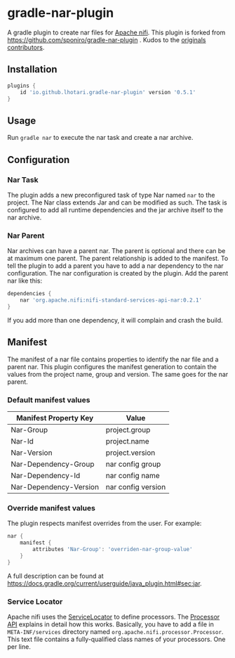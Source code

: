# gradle-nar-plugin

A gradle plugin to create nar files for [Apache nifi](http://nifi.apache.org).
This plugin is forked from https://github.com/sponiro/gradle-nar-plugin . Kudos to the [originals contributors](https://github.com/sponiro/gradle-nar-plugin/graphs/contributors).

## Installation

```groovy
plugins {
    id 'io.github.lhotari.gradle-nar-plugin' version '0.5.1'
}
```
## Usage

Run `gradle nar` to execute the nar task and create a nar archive.

## Configuration


### Nar Task
The plugin adds a new preconfigured task of type Nar named `nar` to the project.
The Nar class extends Jar and can be modified as such.
The task is configured to add all runtime dependencies and the jar archive itself to the nar archive.

### Nar Parent
Nar archives can have a parent nar.
The parent is optional and there can be at maximum one parent.
The parent relationship is added to the manifest.
To tell the plugin to add a parent you have to add a nar dependency to the nar configuration.
The nar configuration is created by the plugin.
Add the parent nar like this:

```groovy
dependencies {
    nar 'org.apache.nifi:nifi-standard-services-api-nar:0.2.1'
}
```

If you add more than one dependency, it will complain and crash the build.

## Manifest

The manifest of a nar file contains properties to identify the nar file and a parent nar.
This plugin configures the manifest generation to contain the values from the project name, group and version.
The same goes for the nar parent.

### Default manifest values

Manifest Property Key | Value
--- | ---
Nar-Group | project.group
Nar-Id | project.name
Nar-Version | project.version
Nar-Dependency-Group | nar config group
Nar-Dependency-Id | nar config name
Nar-Dependency-Version | nar config version

### Override manifest values
The plugin respects manifest overrides from the user.
For example:

```groovy
nar {
    manifest {
        attributes 'Nar-Group': 'overriden-nar-group-value'
    }
}
```

A full description can be found at https://docs.gradle.org/current/userguide/java_plugin.html#sec:jar.

### Service Locator

Apache nifi uses the [ServiceLocator](http://docs.oracle.com/javase/7/docs/api/java/util/ServiceLoader.html) to define processors. The [Processor API](https://nifi.apache.org/docs/nifi-docs/html/developer-guide.html#processor_api)
explains in detail how this works. Basically, you have to add a file in `META-INF/services` directory named
`org.apache.nifi.processor.Processor`. This text file contains a fully-qualified class names of your processors.
One per line.